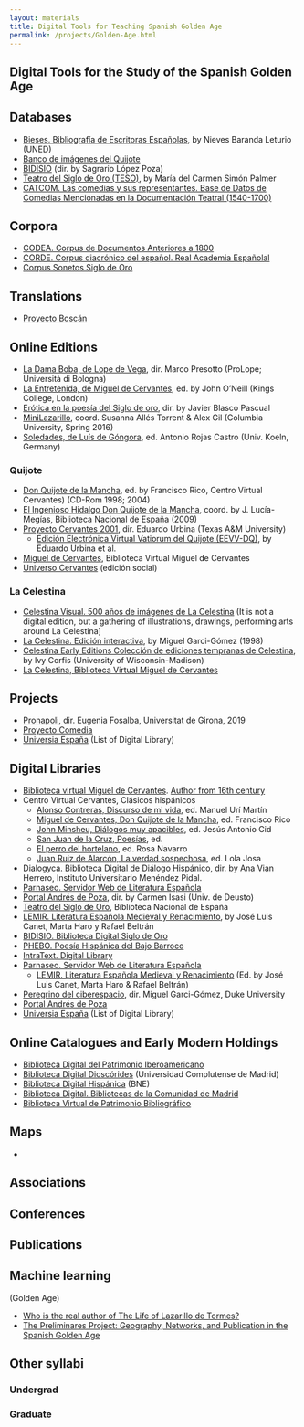 ```yaml
---
layout: materials
title: Digital Tools for Teaching Spanish Golden Age
permalink: /projects/Golden-Age.html
---
```

## Digital Tools for the Study of the Spanish Golden Age

## Databases

- [Bieses. Bibliografía de Escritoras Españolas](https://www.bieses.net/), by Nieves Baranda Leturio (UNED)
- [Banco de imágenes del Quijote](http://www.qbi2005.com)
- [BIDISIO](hMp://www.bidiso.es/index.htm) (dir. by Sagrario López Poza)
- [Teatro del Siglo de Oro (TESO)](https://teso.chadwyck.com/), by María del Carmen Simón Palmer
- [CATCOM. Las comedias y sus representantes. Base de Datos de Comedias Mencionadas en la Documentación Teatral (1540-1700)](http://catcom.uv.es/consulta/)



## Corpora

- [CODEA. Corpus de Documentos Anteriores a 1800](http://corpuscodea.es/)- [CORDE. Corpus diacrónico del español. Real Academia Españolal](http://corpus.rae.es/cordenet.html)
- [Corpus Sonetos Siglo de Oro](https://github.com/bncolorado/CorpusSonetosSigloDeOro)


## Translations

- [Proyecto Boscán](http://www.ub.edu/boscan/)


## Online Editions

 - [La Dama Boba, de Lope de Vega](http://damaboba.unibo.it/),  dir. Marco Presotto (ProLope; Università di Bologna)
- [La Entretenida, de Miguel de Cervantes](http://entretenida.outofthewings.org/index.html), ed. by John O’Neill (Kings College, London)
- [Erótica en la poesía del Siglo de oro](http://www5.uva.es/ltleso/erotica/buscador.php), dir. by Javier Blasco Pascual
- [MiniLazarillo](http://minilazarillo.github.io/), coord. Susanna Allés Torrent & Alex Gil (Columbia University, Spring 2016)
- [Soledades, de Luís de Góngora](http://soledades.uni-koeln.de/#/critical?d=doc_1&e=critical), ed. Antonio Rojas Castro (Univ. Koeln, Germany)

### Quijote
- [Don Quijote de la Mancha](https://cvc.cervantes.es/literatura/clasicos/quijote/default.htm), ed. by Francisco Rico, Centro Virtual Cervantes) (CD-Rom 1998; 2004)
- [El Ingenioso Hidalgo Don Quijote de la Mancha](http://quijote.bne.es/libro.html), coord. by J. Lucía-Megías, Biblioteca Nacional de España (2009)
-  [Proyecto Cervantes 2001](http://cervantes.tamu.edu/V2/index.html), dir. Eduardo Urbina (Texas A&M University)
    * [Edición Electrónica Virtual Vatiorum del Quijote (EEVV-DQ)](http://cervantes.tamu.edu/V2/index.html), by Eduardo Urbina et al.
- [Miguel de Cervantes](http://www.cervantesvirtual.com/portales/miguel_de_cervantes/), Biblioteca Virtual Miguel de Cervantes
- [Universo Cervantes](http://www.universocervantes.com/es) (edición social)


### La Celestina
- [Celestina Visual. 500 años de imágenes de La Celestina](http://celestinavisual.org/) (It is not a digital edition, but a gathering of illustrations, drawings, performing arts around La Celestina]
- [La Celestina. Edición interactiva](http://people.duke.edu/~garci/cibertextos/ROJAS-FD/CELESTINA/), by Miguel Garci-Gómez (1998)
- [Celestina Early Editions
Colección de ediciones tempranas de Celestina](https://textred.spanport.lss.wisc.edu/celestina/index.html), by Ivy Corfis (University of Wisconsin-Madison)
- [La Celestina, Biblioteca Virtual Miguel de Cervantes](http://www.cervantesvirtual.com/portales/la_celestina/)


## Projects
- [Pronapoli](https://pronapoli.com/), dir. Eugenia Fosalba, Universitat de Girona, 2019
- [Proyecto Comedia](http://www.wordpress.comedias.org/)
- [Universia España](https://www.universia.es/bibliotecas-digitales/bibliotecas/at/1151902) (List of Digital Library)

## Digital Libraries

- [Biblioteca virtual Miguel de Cervantes](http://www.cervantesvirtual.com/). [Author from 16th century](http://www.cervantesvirtual.com/portales/literatura/autores_fundamentales/#siglo_16)
- Centro Virtual Cervantes, Clásicos hispánicos
    * [Alonso Contreras, Discurso de mi vida](https://cvc.cervantes.es/literatura/clasicos/discurso_vida/default.htm), ed. Manuel Urí Martín
    * [Miguel de Cervantes, Don Quijote de la Mancha](https://cvc.cervantes.es/literatura/clasicos/quijote/default.htm), ed. Francisco Rico
    * [John Minsheu, Diálogos muy apacibles](https://cvc.cervantes.es/literatura/clasicos/dialogos_minsheu/default.htm), ed. Jesús Antonio Cid
    * [San Juan de la Cruz, Poesías](https://cvc.cervantes.es/literatura/clasicos/default.htm), ed.
    * [El perro del hortelano](https://cvc.cervantes.es/obref/perro_hortelano/default.htm), ed. Rosa Navarro
    * [Juan Ruiz de Alarcón, La verdad sospechosa](https://cvc.cervantes.es/obref/verdad_sospechosa/default.htm), ed. Lola Josa
- [Dialogyca. Biblioteca Digital de Diálogo Hispánico](http://www.dialogycabddh.es/), dir. by Ana Vian Herrero, Instituto Universitario Menéndez Pidal.
- [Parnaseo. Servidor Web de Literatura Española](http://parnaseo.uv.es/)
- [Portal Andrés de Poza](http://andresdepoza.com/), dir. by Carmen Isasi (Univ. de Deusto)
- [Teatro del Siglo de Oro](http://teatrosiglodeoro.bne.es/es/RecursosBibliograficos/indexEnlaces.html), Biblioteca Nacional de España
- [LEMIR. Literatura Española Medieval y Renacimiento](http://parnaseo.uv.es/lemir.htm), by José Luis Canet, Marta Haro y Rafael Beltrán
- [BIDISIO. Biblioteca Digital Siglo de Oro](https://www.bidiso.es/index.htm)
- [PHEBO. Poesía Hispánica del Bajo Barroco](http://www.uco.es/investigacion/proyectos/phebo/)
- [IntraText. Digital Library](http://www.intratext.com/8/es/)
- [Parnaseo. Servidor Web de Literatura Española](http://parnaseo.uv.es/)
	* [LEMIR. Literatura Española Medieval y Renacimiento](http://parnaseo.uv.es/lemir.htm) (Ed. by José Luis Canet, Marta Haro & Rafael Beltrán)
- [Peregrino del ciberespacio](http://people.duke.edu/~garci/cibertextos/), dir. Miguel Garci-Gómez, Duke University
- [Portal Andrés de Poza](http://andresdepoza.com/)
- [Universia España](https://www.universia.es/bibliotecas-digitales/bibliotecas/at/1151902) (List of Digital Library)

## Online Catalogues and Early Modern Holdings
- [Biblioteca Digital del Patrimonio Iberoamericano](http://www.iberoamericadigital.net/es/Inicio/)- [Biblioteca Digital Dioscórides](https://webs.ucm.es/BUCM/atencion//24063.php) (Universidad Complutense de Madrid)- [Biblioteca Digital Hispánica](http://www.bne.es/es/Catalogos/BibliotecaDigitalHispanica/Inicio/index.html) (BNE)- [Biblioteca Digital. Bibliotecas de la Comunidad de Madrid](http://bibliotecavirtualmadrid.org/bvmadrid_publicacion/es/inicio/inicio.do)- [Biblioteca Virtual de Patrimonio Bibliográfico](https://bvpb.mcu.es/es/inicio/inicio.do)

## Maps

-
## Associations


## Conferences


## Publications


## Machine learning
(Golden Age)
* [Who is the real author of The Life of Lazarillo de Tormes?](http://www.cultureplex.ca/project/the-life-of-lazarillo-de-tormes-and-of-his-machine-learning-adversities-non-traditional-authorship-attribution-techniques-in-the-context-of-the-lazarillo/)
* [The Preliminares Project: Geography, Networks, and Publication in the Spanish Golden Age](http://www.cultureplex.ca/project/the-preliminares-project-geography-networks-and-publication-in-the-spanish-golden-age/)

## Other syllabi

### Undergrad

### Graduate
